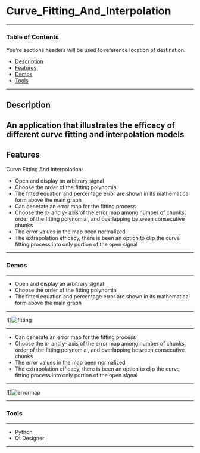 # Curve_Fitting_And_Interpolation
---
### Table of Contents
You're sections headers will be used to reference location of destination.

- [Description](#Description)
- [Features](#Features)
- [Demos](#Demos)
- [Tools](#Tools)
---

## Description

An application that illustrates the efficacy of different curve fitting and interpolation models
---

## Features

Curve Fitting And Interpolation: 

- Open and display an arbitrary signal
- Choose the order of the fitting polynomial 
- The fitted equation and percentage error are shown in its mathematical form above the main graph
- Can generate an error map for the fitting process 
- Choose the x- and y- axis of the error map among number of chunks, order of the fitting polynomial, and overlapping between consecutive chunks 
- The error values in the map been normalized 
- The extrapolation efficacy, there is been an option to clip the curve fitting process into only portion of the open signal

---
### Demos
---
- Open and display an arbitrary signal
- Choose the order of the fitting polynomial 
- The fitted equation and percentage error are shown in its mathematical form above the main graph
---
![]![fitting](https://user-images.githubusercontent.com/61379163/166127192-329ea994-d20d-4e94-8e4c-0299cca20a3e.gif)

----
- Can generate an error map for the fitting process 
- Choose the x- and y- axis of the error map among number of chunks, order of the fitting polynomial, and overlapping between consecutive chunks 
- The error values in the map been normalized 
- The extrapolation efficacy, there is been an option to clip the curve fitting process into only portion of the open signal
---
![]![errormap](https://user-images.githubusercontent.com/61379163/166127198-701c64a1-403c-48be-bf65-38e7ccdc3588.gif)


----
### Tools
----
- Python
- Qt Designer
----
